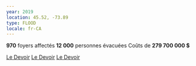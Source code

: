 ```yaml
---
year: 2019
location: 45.52, -73.89
type: FLOOD
locale: fr-CA
---
```

**970** foyers affectés
**12 000** personnes évacuées
Coûts de **279 700 000 $**

[Le Devoir](https://www.ledevoir.com/politique/montreal/570363/les-inondations-du-printemps-2019-ont-coute-17-millions-a-la-ville-de-montreal)
[Le Devoir](http://www.ledevoir.com/politique/montreal/594837/pres-de-86-millions-pour-rehabiliter-des-berges-a-montreal)
[Le Devoir](http://www.ledevoir.com/societe/569720/les-inondations-printanieres-l-evenement-climatique-de-2019)